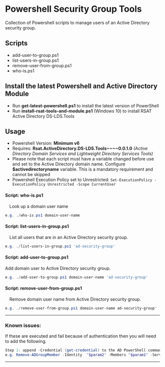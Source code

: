 # Powershell Security Group Tools

Collection of Powershell scripts to manage users of an Active Directory security group.

## Scripts

- add-user-to-group.ps1
- list-users-in-group.ps1
- remove-user-from-group.ps1
- who-is.ps1

## Install the latest Powershell and Active Directory Module

- Run **get-latest-powershell.ps1** to install the latest version of PowerShell
- Run **install-rsat-tools-and-module.ps1** (Windows 10) to install RSAT Active Directory DS-LDS.Tools

## Usage

- Powershell Version: **Minimum v6**
- Requires: **Rsat.ActiveDirectory.DS-LDS.Tools~~~~0.0.1.0** *(Active Directory Domain Services and Lightweight Directory Services Tools)*
- Please note that each script must have a variable changed before use and set to the Active Directory domain name. Configure  **$activedirectoryname** variable. This is a mandatory requirement and cannot be skipped
- Powershell Execution Policy set to Unrestricted: `Set-ExecutionPolicy -ExecutionPolicy Unrestricted -Scope CurrentUser`

#### Script: **who-is.ps1**   
&emsp;Look up a domain user name  

```powershell
e.g. ./who-is.ps1 domain-user-name
```

#### Script: **list-users-in-group.ps1**  
&emsp;List all users that are in an Active Directory security group.  

```powershell
e.g. ./list-users-in-group.ps1 'ad-security-group'
```

#### Script: **add-user-to-group.ps1**  
Add domain user to Active Directory security group.  

```powershell
e.g. ./add-user-to-group.ps1 domain-user-name 'ad-security-group'
```

#### Script: **remove-user-from-group.ps1**  
&emsp;Remove domain user name from Active Directory security group.  

```powershell
e.g. ./remove-user-from-group.ps1 domain-user-name ad-security-group'
```

---

### Known issues: 
If these are executed and fail because of authentication then you will need to add the following.

```powershell
Step 1: append -Credential (get-credential) to the AD PowerShell command 
e.g. Remove-ADGroupMember -Identity  "$param2" -Members "$param1" -Server $activedirectoryname -Credential (get-credential)
```

---
